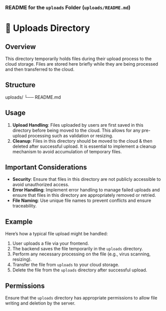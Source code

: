 ### README for the `uploads` Folder (`uploads/README.md`)

# 📂 Uploads Directory

## Overview

This directory temporarily holds files during their upload process to the cloud storage. Files are stored here briefly while they are being processed and then transferred to the cloud.

## Structure

uploads/
  └── README.md


## Usage

1. **Upload Handling**: Files uploaded by users are first saved in this directory before being moved to the cloud. This allows for any pre-upload processing such as validation or resizing.
2. **Cleanup**: Files in this directory should be moved to the cloud & then deleted after successful upload. It is essential to implement a cleanup mechanism to avoid accumulation of temporary files.

## Important Considerations

- **Security**: Ensure that files in this directory are not publicly accessible to avoid unauthorized access.
- **Error Handling**: Implement error handling to manage failed uploads and ensure that files in this directory are appropriately removed or retried.
- **File Naming**: Use unique file names to prevent conflicts and ensure traceability.

## Example

Here’s how a typical file upload might be handled:

1. User uploads a file via your frontend.
2. The backend saves the file temporarily in the `uploads` directory.
3. Perform any necessary processing on the file (e.g., virus scanning, resizing).
4. Transfer the file from `uploads` to your cloud storage.
5. Delete the file from the `uploads` directory after successful upload.

## Permissions

Ensure that the `uploads` directory has appropriate permissions to allow file writing and deletion by the server.